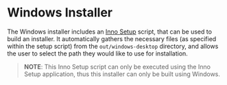 # Windows Installer

The Windows installer includes an [Inno Setup](http://jrsoftware.org/isdl.php) script, that can be used to build an installer. It automatically gathers the necessary files (as specified within the setup script) from the `out/windows-desktop` directory, and allows the user to select the path they would like to use for installation.

> **NOTE**: This Inno Setup script can only be executed using the Inno Setup application, thus this installer can only be built using Windows.


